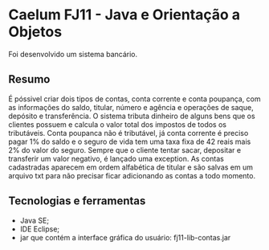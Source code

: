 # Caelum FJ11 - Java e Orientação a Objetos
Foi desenvolvido um sistema bancário.

## Resumo
É póssivel criar dois tipos de contas, conta corrente e conta poupança, com	as informações do saldo, titular, número e agência e operações de saque, depósito e transferência.
O sistema tributa dinheiro de alguns bens	que	os clientes possuem e calcula o valor total dos impostos de todos os tributáveis. Conta poupanca não	é	tributável,	já conta corrente é preciso pagar 1% do saldo e o seguro de vida tem uma taxa fixa de 42 reais mais 2% do valor do seguro.
Sempre que o cliente tentar sacar, depositar e transferir um valor negativo, é lançado uma exception. As contas cadastradas aparecem em ordem alfabética de titular e são salvas em um arquivo txt para não	precisar ficar adicionando as contas a todo momento.

## Tecnologias e ferramentas
   * Java SE;
   * IDE Eclipse;
   * jar que contém a interface gráfica do usuário: fj11-lib-contas.jar
  
